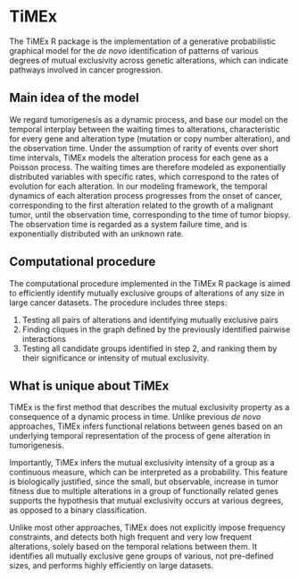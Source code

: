 # TiMEx

The TiMEx R package is the implementation of a generative probabilistic graphical model for the *de novo* identification of patterns of various degrees of mutual exclusivity across genetic alterations, which can indicate pathways involved in cancer progression. 

## Main idea of the model
We regard tumorigenesis as a dynamic process, and base our model on the temporal interplay between the waiting times to alterations, characteristic for every gene and alteration type (mutation or copy number alteration), and the observation time. Under the assumption of rarity of events over short time intervals, TiMEx models the alteration process for each gene as a Poisson process. The waiting times are therefore modeled as exponentially distributed variables with specific rates, which correspond to the rates of evolution for each alteration. In our modeling framework, the temporal dynamics of each alteration process progresses from the onset of cancer, corresponding to the first alteration related to the growth of a malignant tumor, until the observation time, corresponding to the time of tumor biopsy. The observation time is regarded as a system failure time, and is exponentially distributed with an unknown rate. 

## Computational procedure
The computational procedure implemented in the TiMEx R package is aimed to efficiently identify mutually exclusive groups of alterations of any size in large cancer datasets. The procedure includes three steps:

1. Testing all pairs of alterations and identifying mutually exclusive pairs
2. Finding cliques in the graph defined by the previously identified pairwise interactions
3. Testing all candidate groups identified in step 2, and ranking them by their significance or intensity of mutual exclusivity.

## What is unique about TiMEx
TiMEx is the first method that describes the mutual exclusivity property as a consequence of a dynamic process in time. Unlike previous *de novo* approaches, TiMEx infers functional relations between genes based on an underlying temporal representation of the process of gene alteration in tumorigenesis. 

Importantly, TiMEx infers the mutual exclusivity intensity of a group as a continuous measure, which can be interpreted as a probability. This feature is biologically justified, since the small, but observable, increase in tumor fitness due to multiple alterations in a group of functionally related genes supports the hypothesis that mutual exclusivity occurs at various degrees, as opposed to a binary classification. 

Unlike most other approaches, TiMEx does not explicitly impose frequency constraints, and detects both high frequent and very low frequent alterations, solely based on the temporal relations between them. It identifies all mutually exclusive gene groups of various, not pre-defined sizes, and performs highly efficiently on large datasets.
